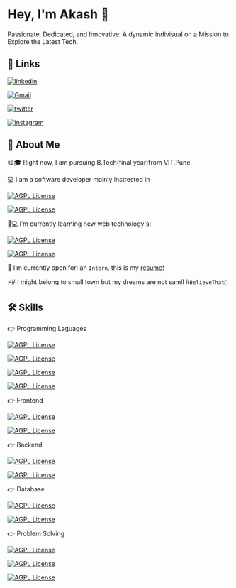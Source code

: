 
# Hey, I'm Akash 👋

Passionate, Dedicated, and Innovative: A dynamic indivisual on a Mission to Explore the Latest Tech.


## 🔗 Links
  
[![linkedin](https://img.shields.io/badge/linkedin-0A66C2?style=for-the-badge&logo=linkedin&logoColor=white)](https://www.linkedin.com/in/akash-bhagwat-0a84201ab/)

[![Gmail](https://img.shields.io/badge/%20-gmail-red?style=for-the-badge&logo=gmail&logoColor=white)](https://mailto:akash.bhagwat21@vit.edu)

[![twitter](https://img.shields.io/badge/twitter-1DA1F2?style=for-the-badge&logo=twitter&logoColor=white)](https://twitter.com/)

[![instagram](https://img.shields.io/badge/%20-instagram-ff69b4?style=for-the-badge&logo=instagram&logoColor=white)](https://instagram.com/_akash_bhagwat)


## 🚀 About Me

😃🎓 Right now, I am pursuing B.Tech(final year)from VIT,Pune.

💻 I am a software developer mainly instrested in 

[![AGPL License](https://img.shields.io/badge/Web_Applications-blue.svg)](http://www.gnu.org/licenses/agpl-3.0)

[![AGPL License](https://img.shields.io/badge/Machine_Learning-badge.svg)](http://www.gnu.org/licenses/agpl-3.0)

📌💻 I’m currently learning new web technology's:

[![AGPL License](https://img.shields.io/badge/React_Js-white.svg)](http://www.gnu.org/licenses/agpl-3.0)

[![AGPL License](https://img.shields.io/badge/Node_Js-purple.svg)](http://www.gnu.org/licenses/agpl-3.0)

🤔 I’m currently open for: an `Intern`, this is my [resume!](https://drive.google.com/file/d/13h2ZhTe_jwunb1nJFxF5IJx0kY6ctHN_/view?usp=drivesdk)

⚡️# I might belong to small town but my dreams are not samll #`BelieveThat📌` 

## 🛠 Skills
👉 Programming Laguages 

[![AGPL License](https://img.shields.io/badge/Java-white.svg)]()

[![AGPL License](https://img.shields.io/badge/Python-white.svg)]()

[![AGPL License](https://img.shields.io/badge/C/C++-white.svg)]()

[![AGPL License](https://img.shields.io/badge/SQL_/_Nosql-white.svg)]()

👉 Frontend 

[![AGPL License](https://img.shields.io/badge/React-blue.svg)]()

[![AGPL License](https://img.shields.io/badge/AngularJS-red.svg)]()

👉 Backend  

[![AGPL License](https://img.shields.io/badge/Flask-purple.svg)]()

[![AGPL License](https://img.shields.io/badge/Node-white.svg)]()

👉 Database  

[![AGPL License](https://img.shields.io/badge/MySQL-green.svg)]()

[![AGPL License](https://img.shields.io/badge/Mongo-blue.svg)]()

👉 Problem Solving

[![AGPL License](https://img.shields.io/badge/leetcode-orange.svg)]()

[![AGPL License](https://img.shields.io/badge/GFG-purple.svg)]()

[![AGPL License](https://img.shields.io/badge/Hackerrank-228B22.svg)]()

